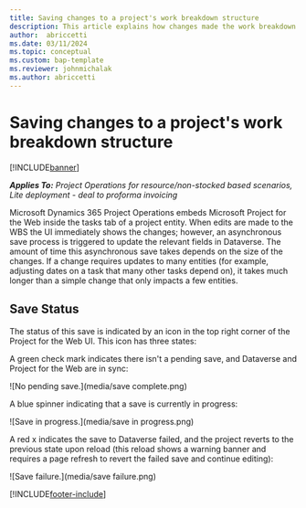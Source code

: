 ```yaml
--- 
title: Saving changes to a project's work breakdown structure 
description: This article explains how changes made the work breakdown structure are saved to Dataverse.
author:  abriccetti
ms.date: 03/11/2024  
ms.topic: conceptual
ms.custom: bap-template
ms.reviewer: johnmichalak
ms.author: abriccetti
--- 
```


# Saving changes to a project's work breakdown structure

[!INCLUDE[banner](../includes/banner.md)]

_**Applies To:** Project Operations for resource/non-stocked based scenarios, Lite deployment - deal to proforma invoicing_

Microsoft Dynamics 365 Project Operations embeds Microsoft Project for the Web inside the tasks tab of a project entity. When edits are made to the WBS the UI immediately shows the changes; however, an asynchronous save process is triggered to update the relevant fields in Dataverse. The amount of time this asynchronous save takes depends on the size of the changes. If a change requires updates to many entities (for example, adjusting dates on a task that many other tasks depend on), it takes much longer than a simple change that only impacts a few entities.

## Save Status

The status of this save is indicated by an icon in the top right corner of the Project for the Web UI. This icon has three states:

A green check mark indicates there isn't a pending save, and Dataverse and Project for the Web are in sync:

![No pending save.](media/save complete.png)

A blue spinner indicating that a save is currently in progress:

![Save in progress.](media/save in progress.png)

A red x indicates the save to Dataverse failed, and the project reverts to the previous state upon reload (this reload shows a warning banner and requires a page refresh to revert the failed save and continue editing):

![Save failure.](media/save failure.png)

[!INCLUDE[footer-include](../includes/footer-banner.md)]
